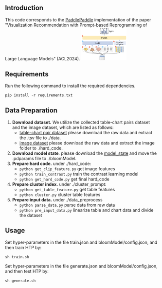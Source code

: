 ## Introduction

This code corresponds to the [PaddlePaddle](https://www.paddlepaddle.org.cn/en) implementation of the paper "Visualization Recommendation with Prompt-based Reprogramming of  Large Language Models" (ACL2024).
<img src="./model.jpg"  style="zoom:50%;" width="300" />

## Requirements

Run the following command to install the required dependencies.

```python
pip install -r requirements.txt
```

## Data Preparation

1. **Download dataset.** We utilize the collected table-chart pairs dataset and the image dataset, which are listed as follows:
   - [table-chart pair dataset](https://drive.google.com/file/d/1xyxSr41B_dtH7LmKh9pD2X1VcgtYgn28/view?usp=sharing) please download the raw data and extract the .tsv file to ./data.
   - [image dataset](https://drive.google.com/file/d/1hqVXHiYbi42Wz8X3vQjZtMcpOEWR7z6_/view?usp=sharing) please download the raw data and extract the image folder to ./hard_code.
2. **Download model state**. please download the [model_state](https://drive.google.com/file/d/1pNmEdjryTbrcmIrQHqQMaKhBzF7hEzYq/view?usp=sharing) and move the .pdparams file to ./bloomModel.
3. **Prepare hard code.** under ./hard_code: 
   - `python get_clip_feature.py` get image features
   - `python train_contrast.py` train the contrast learning model
   - `python get_hard_code.py` get final hard_code
4. **Prepare cluster index.** under ./cluster_prompt: 
   - `python get_table_feature.py` get table features
   - `python cluster.py` cluster table features
5. **Prepare input data.** under ./data_preprocess
   - `python parse_data.py` parse data from raw data
   - `python pre_input_data.py` linearize table and chart data and divide the dataset

## Usage

Set hyper-parameters in the file train.json and bloomModel/config.json, and then train HTP by:

```python
sh train.sh
```

Set hyper-parameters in the file generate.json and bloomModel/config.json, and then test HTP by:

```python
sh generate.sh
```



